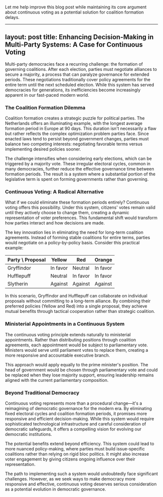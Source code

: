 Let me help improve this blog post while maintaining its core argument about continuous voting as a potential solution for coalition formation delays.

---
layout: post
title: Enhancing Decision-Making in Multi-Party Systems: A Case for Continuous Voting
---

Multi-party democracies face a recurring challenge: the formation of governing coalitions. After each election, parties must negotiate alliances to secure a majority, a process that can paralyze governance for extended periods. These negotiations traditionally cover policy agreements for the entire term until the next scheduled election. While this system has served democracies for generations, its inefficiencies become increasingly apparent in our fast-paced modern world.

### The Coalition Formation Dilemma

Coalition formation creates a strategic puzzle for political parties. The Netherlands offers an illuminating example, with the longest average formation period in Europe at 90 days. This duration isn't necessarily a flaw but rather reflects the complex optimization problem parties face. Since enacted laws tend to persist beyond government changes, parties must balance two competing interests: negotiating favorable terms versus implementing desired policies sooner.

The challenge intensifies when considering early elections, which can be triggered by a majority vote. These irregular electoral cycles, common in many democracies, further reduce the effective governance time between formation periods. The result is a system where a substantial portion of the legislative term is spent on forming governments rather than governing.

### Continuous Voting: A Radical Alternative

What if we could eliminate these formation periods entirely? Continuous voting offers this possibility. Under this system, citizens' votes remain valid until they actively choose to change them, creating a dynamic representation of voter preferences. This fundamental shift would transform how parties interact and how decisions are made.

The key innovation lies in eliminating the need for long-term coalition agreements. Instead of forming stable coalitions for entire terms, parties would negotiate on a policy-by-policy basis. Consider this practical example:

| Party \ Proposal | Yellow    | Red      | Orange   |
|----------|-----------|----------|----------|
| Gryffindor| In favor | Neutral  | In favor |
| Hufflepuff| Neutral  | In favor | In favor |
| Slytherin | Against  | Against  | Against  |

In this scenario, Gryffindor and Hufflepuff can collaborate on individual proposals without committing to a long-term alliance. By combining their preferred policies (Yellow and Red) into a single proposal, they achieve mutual benefits through tactical cooperation rather than strategic coalition.

### Ministerial Appointments in a Continuous System

The continuous voting principle extends naturally to ministerial appointments. Rather than distributing positions through coalition agreements, each appointment would be subject to parliamentary vote. Ministers would serve until parliament votes to replace them, creating a more responsive and accountable executive branch.

This approach would apply equally to the prime minister's position. The head of government would be chosen through parliamentary vote and could be replaced when they lose majority support, ensuring leadership remains aligned with the current parliamentary composition.

### Beyond Traditional Democracy

Continuous voting represents more than a procedural change—it's a reimagining of democratic governance for the modern era. By eliminating fixed electoral cycles and coalition formation periods, it promises more responsive and efficient decision-making. While this system would require sophisticated technological infrastructure and careful consideration of democratic safeguards, it offers a compelling vision for evolving our democratic institutions.

The potential benefits extend beyond efficiency. This system could lead to more nuanced policy-making, where parties must build issue-specific coalitions rather than relying on rigid bloc politics. It might also increase voter engagement by giving citizens ongoing influence over their representation.

The path to implementing such a system would undoubtedly face significant challenges. However, as we seek ways to make democracy more responsive and effective, continuous voting deserves serious consideration as a potential evolution in democratic governance.